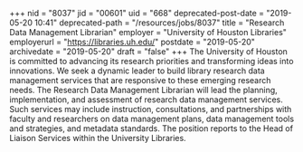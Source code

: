 +++
nid = "8037"
jid = "00601"
uid = "668"
deprecated-post-date = "2019-05-20 10:41"
deprecated-path = "/resources/jobs/8037"
title = "Research Data Management Librarian"
employer = "University of Houston Libraries"
employerurl = "https://libraries.uh.edu/"
postdate = "2019-05-20"
archivedate = "2019-05-20"
draft = "false"
+++
The University of Houston is committed to advancing its research
priorities and transforming ideas into innovations. We seek a dynamic
leader to build library research data management services that are
responsive to these emerging research needs. The Research Data
Management Librarian will lead the planning, implementation, and
assessment of research data management services. Such services may
include instruction, consultations, and partnerships with faculty and
researchers on data management plans, data management tools and
strategies, and metadata standards. The position reports to the Head of
Liaison Services within the University Libraries.
  

